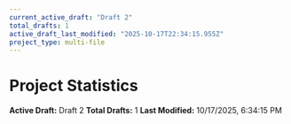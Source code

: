 ```yaml
---
current_active_draft: "Draft 2"
total_drafts: 1
active_draft_last_modified: "2025-10-17T22:34:15.955Z"
project_type: multi-file
---
```


# Project Statistics

**Active Draft:** Draft 2
**Total Drafts:** 1
**Last Modified:** 10/17/2025, 6:34:15 PM

